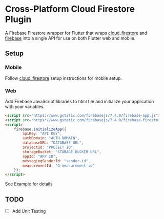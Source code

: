# Cross-Platform Cloud Firestore Plugin

A Firebase Firestore wrapper for Flutter that wraps [cloud_firestore](https://pub.dev/packages/cloud_firestore) and [firebase](https://pub.dev/packages/firebase) into a single API for use on both Flutter web and mobile.

## Setup

### Mobile

Follow [cloud_firestore](https://pub.dev/packages/cloud_firestore) setup instructions for mobile setup.

### Web

Add Firebase JavaScript libraries to html file and initialize your application with your variables.

```html
<script src="https://www.gstatic.com/firebasejs/7.4.0/firebase-app.js"></script>
<script src="https://www.gstatic.com/firebasejs/7.4.0/firebase-firestore.js"></script>
<script>
    firebase.initializeApp({
        apiKey: "API KEY",
        authDomain: "AUTH DOMAIN",
        databaseURL: "DATABASE URL",
        projectId: "PROJECT ID",
        storageBucket: "STORAGE BUCKER URL",
        appId: "APP ID",
        messagingSenderId: "sender-id",
        measurementId: "G-measurement-id"
    });
</script>
```

See Example for details

## TODO

- [ ] Add Unit Testing